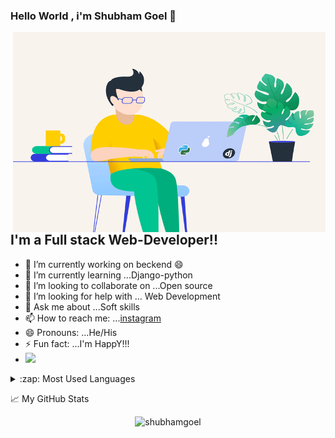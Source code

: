 ### Hello World , i'm Shubham Goel 👋



<img align="right" alt="GIF" src="https://github.com/shubhamgoel01/shubhamgoel01/blob/main/coder.gif?raw=true" width="500" height="320" />

## I'm a  Full stack Web-Developer!!
- 🔭 I’m currently working on beckend 😄
- 🌱 I’m currently learning ...Django-python 
- 👯 I’m looking to collaborate on ...Open source
- 🤔 I’m looking for help with ... Web Development
- 💬 Ask me about ...Soft skills
- 📫 How to reach me: ...[instagram](https://www.instagram.com/?hl=en)
- 😄 Pronouns: ...He/His
- ⚡ Fun fact: ...I'm HappY!!!
- ![](https://visitor-badge.glitch.me/badge?page_id=shubhamgoel01.shubhagoel01)


<details>
  <summary>:zap: Most Used Languages</summary><br>

<img align="left" alt="Anna's GitHub Top Languages" src="https://github-readme-stats.vercel.app/api/top-langs/?username=shubhamgoel01" />

</details>

📈 My GitHub Stats

<p align="center"> <img src="https://github-readme-stats.vercel.app/api?username=shubhamgoel01&show_icons=true&theme=gotham" alt="shubhamgoel" />


